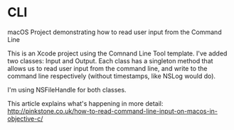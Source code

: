 # CLI
macOS Project demonstrating how to read user input from the Command Line

This is an Xcode project using the Comnand Line Tool template. I've added two classes: Input and Output. 
Each class has a singleton method that allows us to read user input from the command line, 
and write to the command line respectively (without timestamps, like NSLog would do).

I'm using NSFileHandle for both classes.

This article explains what's happening in more detail:
http://pinkstone.co.uk/how-to-read-command-line-input-on-macos-in-objective-c/
